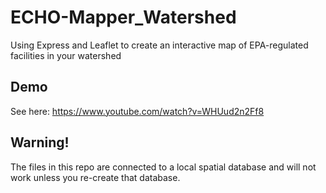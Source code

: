 # ECHO-Mapper_Watershed
 Using Express and Leaflet to create an interactive map of EPA-regulated facilities in your watershed
## Demo
 See here: https://www.youtube.com/watch?v=WHUud2n2Ff8
## Warning!
 The files in this repo are connected to a local spatial database and will not work unless you re-create that database.